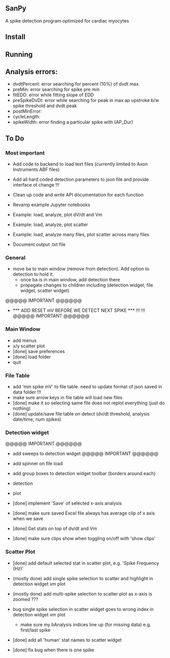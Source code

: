 ## SanPy

A spike detection program optimized for cardiac myocytes

## Install

## Running

## Analysis errors:

 - dvdtPercent: error searching for percent (10%) of dvdt max.
 - preMin: error searching for spike pre min
 - fitEDD: error while fitting slope of EDD
 - preSpikeDvDt: error while searching for peak in max ap upstroke b/w spike threshold and dvdt peak
 - postMinError:
 - cycleLength:
 - spikeWidth: error finding a particular spike with (AP_Dur)

## To Do

### Most important

 - Add code to backend to load text files (currently limited to Axon Instruments ABF files)
 - Add all hard coded detection parameters to json file and provide interface ot change !!!

 - Clean up code and write API documentation for each function
 - Revamp example Jupyter notebooks
  - Example: load, analyze, plot dV/dt and Vm
  - Example: load, analyze, plot scatter
  - Example: load, analyze many files, plot scatter across many files
 - Document output .txt file

### General

 - move ba to main window (remove from detection). Add option to detection to hold it.
    - once ba is in main window, add detection there
    - propagate changes to children including (detection widget, file widget, scatter widget)

 @@@@@ IMPORTANT @@@@@@
 - *** ADD RESET mV BEFORE WE DETECT NEXT SPIKE *** !!! !!!
 @@@@@ IMPORTANT @@@@@@

### Main Window

 - add menus
  - x/y scatter plot
  - [done[ save preferences
  - [done] load folder
  - quit

### File Table

 - add 'min spike mV' to file table. need to update format of json saved in data folder !!!
 - make sure arrow keys in file table will load new files
 - [done] make it so selecting same file does not replot everything (just do nothing)
 - [done] update/save file table on detect (dv/dt threshold, analysis date/time, num spikes)

### Detection widget

 @@@@@ IMPORTANT @@@@@@
 - add sweeps to detection widget
 @@@@@ IMPORTANT @@@@@@

 - add spinner on file load

 - add group boxes to detection widget toolbar (borders around each)
  - detection
  - plot

 - [done] implement 'Save' of selected x-axis analysis

 - [done] make sure saved Excel file always has average clip of x axis when we save

 - [done] Get stats on top of dv/dt and Vm
 - [done] make sure clips show when toggling on/off with 'show clips'

### Scatter Plot

 - [done] add default selected stat in scatter plot, e.g. 'Spike Frequency (Hz)'

 - (mostly done) add single spike selection to scatter and highlight in detection widget vm plot
 - (mostly done) add multi-spike selection to scatter plot as x-axis is zoomed ???

 - bug single spike selection in scatter widget goes to wrong index in detection widget vm plot
     - make sure my bAnalysis indices line up (for missing data) e.g. first/last spike

 - [done] add all 'human' stat names to scatter widget
 - [done] fix bug when there is one spike
